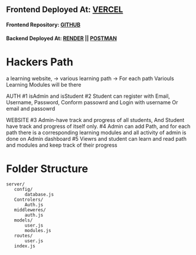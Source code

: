 ## Frontend Deployed At: [VERCEL](https://hackers-path.vercel.app)
#### Frontend Repository: [GITHUB](https://github.com/Satyam2192/Hackers-Path/)
#### Backend Deployed At: [RENDER](https://sk-hackers-path.onrender.com) || [POSTMAN](https://documenter.getpostman.com/view/31555061/2s9YsRaTXV)

# Hackers Path 

a learning website,
-> various learning path
-> For each path Variouls Learning Modules will be there

AUTH
#1 isAdmin and isStudent
#2 Student can register with Email, Username, Password, Conform passowrd and Login with username Or email and passowrd

WEBSITE
#3 Admin-have track and progress of all students, And Student have track and progress of itself only.
#4 Admin can add Path, and for each path there is a corresponding learning modules and all activity of admin is done on Admin dashboard
#5 Viewrs and student can learn and read path and modules and keep track of their progress


# Folder Structure
```
server/
   config/
       database.js
   Controlers/
       Auth.js
   middleweres/
       auth.js
   models/
       user.js
       modules.js
   routes/
       user.js
   index.js
```
